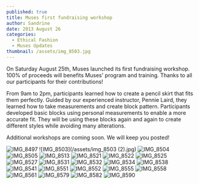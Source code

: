 ```yaml
---
published: true
title: Muses first fundraising workshop
author: Sandrine
date: 2013 August 26
categories:
  - Ethical Fashion
  - Muses Updates
thumbnail: /assets/img_8503.jpg
---
```

On Saturday August 25th, Muses launched its first fundraising workshop. 100% of proceeds will benefits Muses' program and training. Thanks to all our participants for their contributions!

From 9am to 2pm, participants learned how to create a pencil skirt that fits them perfectly. Guided by our experienced instructor, Pennie Laird, they learned how to take measurements and create block pattern. Participants developed basic blocks using personal measurements to enable a more accurate fit. They will be using these blocks again and again to create different styles while avoiding many alterations.

Additional workshops are coming soon. We will keep you posted!

![IMG_8497](/assets/img_8497.jpg?w=470)
![IMG_8503](/assets/img_8503 (2).jpg)
![IMG_8504](/assets/img_8504.jpg?w=470)
![IMG_8505](/assets/img_8505.jpg?w=470)
![IMG_8513](/assets/img_8513.jpg?w=470)
![IMG_8521](/assets/img_8521.jpg?w=470)
![IMG_8522](/assets/img_8522.jpg?w=470)
![IMG_8525](/assets/img_8525.jpg?w=470)
![IMG_8527](/assets/img_8527.jpg?w=470)
![IMG_8531](/assets/img_8531.jpg?w=470)
![IMG_8532](/assets/img_8532.jpg?w=470)
![IMG_8534](/assets/img_8534.jpg?w=470)
![IMG_8538](/assets/img_8538.jpg?w=470)
![IMG_8541](/assets/img_8541.jpg?w=470)
![IMG_8551](/assets/img_8551.jpg?w=470)
![IMG_8552](/assets/img_8552.jpg?w=470)
![IMG_8555](/assets/img_8555.jpg?w=470)
![IMG_8558](/assets/img_8558.jpg?w=470)
![IMG_8561](/assets/img_8561.jpg?w=470)
![IMG_8579](/assets/img_8579.jpg?w=470)
![IMG_8582](/assets/img_8582.jpg?w=470)
![IMG_8590](/assets/img_8590.jpg?w=470)